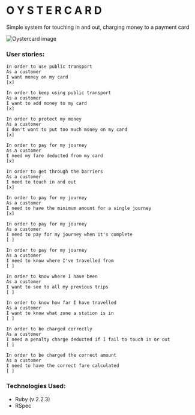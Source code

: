 # O Y S T E R C A R D

Simple system for touching in and out, charging money to a payment card

![Oystercard image](http://static.standard.co.uk/s3fs-public/thumbnails/image/2013/10/31/11/oyster.jpg)

### User stories:

```
In order to use public transport
As a customer
I want money on my card
[x]

In order to keep using public transport
As a customer
I want to add money to my card
[x]

In order to protect my money
As a customer
I don't want to put too much money on my card
[x]

In order to pay for my journey
As a customer
I need my fare deducted from my card
[x]

In order to get through the barriers
As a customer
I need to touch in and out
[x]

In order to pay for my journey
As a customer
I need to have the minimum amount for a single journey
[x]

In order to pay for my journey
As a customer
I need to pay for my journey when it's complete
[ ]

In order to pay for my journey
As a customer
I need to know where I've travelled from
[ ]

In order to know where I have been
As a customer
I want to see to all my previous trips
[ ]

In order to know how far I have travelled
As a customer
I want to know what zone a station is in
[ ]

In order to be charged correctly
As a customer
I need a penalty charge deducted if I fail to touch in or out
[ ]

In order to be charged the correct amount
As a customer
I need to have the correct fare calculated
[ ]
```

### Technologies Used:

* Ruby (v 2.2.3)
* RSpec
